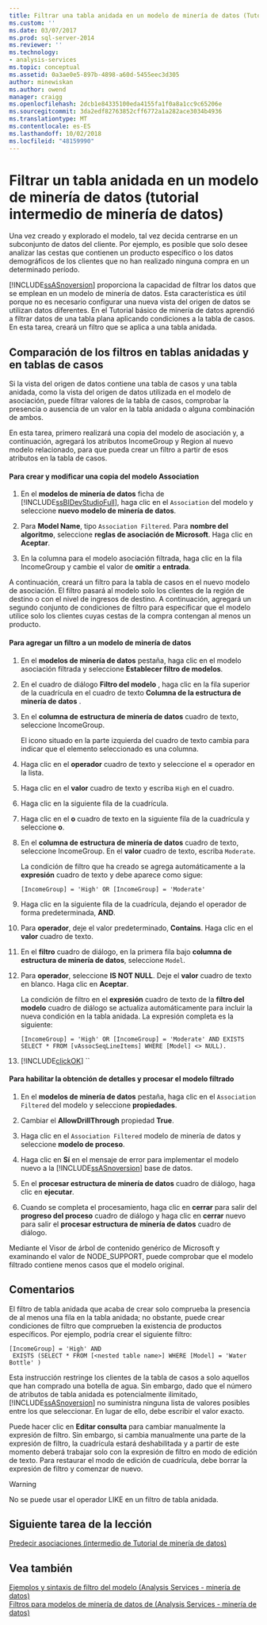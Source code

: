 ```yaml
---
title: Filtrar una tabla anidada en un modelo de minería de datos (Tutorial de minería de datos intermedios) | Microsoft Docs
ms.custom: ''
ms.date: 03/07/2017
ms.prod: sql-server-2014
ms.reviewer: ''
ms.technology:
- analysis-services
ms.topic: conceptual
ms.assetid: 0a3ae0e5-897b-4898-a60d-5455eec3d305
author: minewiskan
ms.author: owend
manager: craigg
ms.openlocfilehash: 2dcb1e84335100eda4155fa1f0a8a1cc9c65206e
ms.sourcegitcommit: 3da2edf82763852cff6772a1a282ace3034b4936
ms.translationtype: MT
ms.contentlocale: es-ES
ms.lasthandoff: 10/02/2018
ms.locfileid: "48159990"
---
```

# <a name="filtering-a-nested-table-in-a-mining-model-intermediate-data-mining-tutorial"></a>Filtrar un tabla anidada en un modelo de minería de datos (tutorial intermedio de minería de datos)
  Una vez creado y explorado el modelo, tal vez decida centrarse en un subconjunto de datos del cliente. Por ejemplo, es posible que solo desee analizar las cestas que contienen un producto específico o los datos demográficos de los clientes que no han realizado ninguna compra en un determinado período.  
  
 [!INCLUDE[ssASnoversion](../includes/ssasnoversion-md.md)] proporciona la capacidad de filtrar los datos que se emplean en un modelo de minería de datos. Esta característica es útil porque no es necesario configurar una nueva vista del origen de datos se utilizan datos diferentes. En el Tutorial básico de minería de datos aprendió a filtrar datos de una tabla plana aplicando condiciones a la tabla de casos. En esta tarea, creará un filtro que se aplica a una tabla anidada.  
  
## <a name="filters-on-nested-vs-case-tables"></a>Comparación de los filtros en tablas anidadas y en tablas de casos  
 Si la vista del origen de datos contiene una tabla de casos y una tabla anidada, como la vista del origen de datos utilizada en el modelo de asociación, puede filtrar valores de la tabla de casos, comprobar la presencia o ausencia de un valor en la tabla anidada o alguna combinación de ambos.  
  
 En esta tarea, primero realizará una copia del modelo de asociación y, a continuación, agregará los atributos IncomeGroup y Region al nuevo modelo relacionado, para que pueda crear un filtro a partir de esos atributos en la tabla de casos.  
  
#### <a name="to-create-and-modify-a-copy-of-the-association-model"></a>Para crear y modificar una copia del modelo Association  
  
1.  En el **modelos de minería de datos** ficha de [!INCLUDE[ssBIDevStudioFull](../includes/ssbidevstudiofull-md.md)], haga clic en el `Association` del modelo y seleccione **nuevo modelo de minería de datos**.  
  
2.  Para **Model Name**, tipo `Association Filtered`. Para **nombre del algoritmo**, seleccione **reglas de asociación de Microsoft**. Haga clic en **Aceptar**.  
  
3.  En la columna para el modelo asociación filtrada, haga clic en la fila IncomeGroup y cambie el valor de **omitir** a **entrada**.  
  
 A continuación, creará un filtro para la tabla de casos en el nuevo modelo de asociación. El filtro pasará al modelo solo los clientes de la región de destino o con el nivel de ingresos de destino. A continuación, agregará un segundo conjunto de condiciones de filtro para especificar que el modelo utilice solo los clientes cuyas cestas de la compra contengan al menos un producto.  
  
#### <a name="to-add-a-filter-to-a-mining-model"></a>Para agregar un filtro a un modelo de minería de datos  
  
1.  En el **modelos de minería de datos** pestaña, haga clic en el modelo asociación filtrada y seleccione **Establecer filtro de modelos**.  
  
2.  En el cuadro de diálogo **Filtro del modelo** , haga clic en la fila superior de la cuadrícula en el cuadro de texto **Columna de la estructura de minería de datos** .  
  
3.  En el **columna de estructura de minería de datos** cuadro de texto, seleccione IncomeGroup.  
  
     El icono situado en la parte izquierda del cuadro de texto cambia para indicar que el elemento seleccionado es una columna.  
  
4.  Haga clic en el **operador** cuadro de texto y seleccione el **=** operador en la lista.  
  
5.  Haga clic en el **valor** cuadro de texto y escriba `High` en el cuadro.  
  
6.  Haga clic en la siguiente fila de la cuadrícula.  
  
7.  Haga clic en el **o** cuadro de texto en la siguiente fila de la cuadrícula y seleccione **o**.  
  
8.  En el **columna de estructura de minería de datos** cuadro de texto, seleccione IncomeGroup. En el **valor** cuadro de texto, escriba `Moderate`.  
  
     La condición de filtro que ha creado se agrega automáticamente a la **expresión** cuadro de texto y debe aparece como sigue:  
  
     `[IncomeGroup] = 'High' OR [IncomeGroup] = 'Moderate'`  
  
9. Haga clic en la siguiente fila de la cuadrícula, dejando el operador de forma predeterminada, **AND**.  
  
10. Para **operador**, deje el valor predeterminado, **Contains**. Haga clic en el **valor** cuadro de texto.  
  
11. En el **filtro** cuadro de diálogo, en la primera fila bajo **columna de estructura de minería de datos**, seleccione `Model`.  
  
12. Para **operador**, seleccione **IS NOT NULL**. Deje el **valor** cuadro de texto en blanco. Haga clic en **Aceptar**.  
  
     La condición de filtro en el **expresión** cuadro de texto de la **filtro del modelo** cuadro de diálogo se actualiza automáticamente para incluir la nueva condición en la tabla anidada. La expresión completa es la siguiente:  
  
     `[IncomeGroup] = 'High' OR [IncomeGroup] = 'Moderate' AND EXISTS SELECT * FROM [vAssocSeqLineItems] WHERE [Model] <> NULL).`  
  
13. [!INCLUDE[clickOK](../includes/clickok-md.md)] ``  
  
#### <a name="to-enable-drillthrough-and-to-process-the-filtered-model"></a>Para habilitar la obtención de detalles y procesar el modelo filtrado  
  
1.  En el **modelos de minería de datos** pestaña, haga clic en el `Association Filtered` del modelo y seleccione **propiedades**.  
  
2.  Cambiar el **AllowDrillThrough** propiedad **True**.  
  
3.  Haga clic en el `Association Filtered` modelo de minería de datos y seleccione **modelo de proceso**.  
  
4.  Haga clic en **Sí** en el mensaje de error para implementar el modelo nuevo a la [!INCLUDE[ssASnoversion](../includes/ssasnoversion-md.md)] base de datos.  
  
5.  En el **procesar estructura de minería de datos** cuadro de diálogo, haga clic en **ejecutar**.  
  
6.  Cuando se completa el procesamiento, haga clic en **cerrar** para salir del **progreso del proceso** cuadro de diálogo y haga clic en **cerrar** nuevo para salir el **procesar estructura de minería de datos**  cuadro de diálogo.  
  
 Mediante el Visor de árbol de contenido genérico de Microsoft y examinando el valor de NODE_SUPPORT, puede comprobar que el modelo filtrado contiene menos casos que el modelo original.  
  
## <a name="remarks"></a>Comentarios  
 El filtro de tabla anidada que acaba de crear solo comprueba la presencia de al menos una fila en la tabla anidada; no obstante, puede crear condiciones de filtro que comprueben la existencia de productos específicos.  Por ejemplo, podría crear el siguiente filtro:  
  
```  
[IncomeGroup] = 'High' AND  
 EXISTS (SELECT * FROM [<nested table name>] WHERE [Model] = 'Water Bottle' )   
```  
  
 Esta instrucción restringe los clientes de la tabla de casos a solo aquellos que han comprado una botella de agua. Sin embargo, dado que el número de atributos de tabla anidada es potencialmente ilimitado, [!INCLUDE[ssASnoversion](../includes/ssasnoversion-md.md)] no suministra ninguna lista de valores posibles entre los que seleccionar. En lugar de ello, debe escribir el valor exacto.  
  
 Puede hacer clic en **Editar consulta** para cambiar manualmente la expresión de filtro. Sin embargo, si cambia manualmente una parte de la expresión de filtro, la cuadrícula estará deshabilitada y a partir de este momento deberá trabajar solo con la expresión de filtro en modo de edición de texto. Para restaurar el modo de edición de cuadrícula, debe borrar la expresión de filtro y comenzar de nuevo.  
  
> [!WARNING]  
>  No se puede usar el operador LIKE en un filtro de tabla anidada.  
  
## <a name="next-task-in-lesson"></a>Siguiente tarea de la lección  
 [Predecir asociaciones &#40;intermedio de Tutorial de minería de datos&#41;](../../2014/tutorials/predicting-associations-intermediate-data-mining-tutorial.md)  
  
## <a name="see-also"></a>Vea también  
 [Ejemplos y sintaxis de filtro del modelo &#40;Analysis Services - minería de datos&#41;](../../2014/analysis-services/data-mining/model-filter-syntax-and-examples-analysis-services-data-mining.md)   
 [Filtros para modelos de minería de datos de &#40;Analysis Services - minería de datos&#41;](../../2014/analysis-services/data-mining/filters-for-mining-models-analysis-services-data-mining.md)  
  
  

